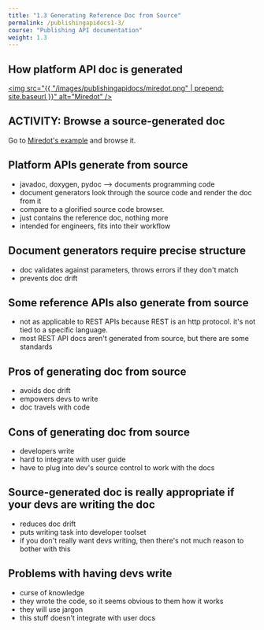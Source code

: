```yaml
---
title: "1.3 Generating Reference Doc from Source"
permalink: /publishingapidocs1-3/
course: "Publishing API documentation"
weight: 1.3
---
```


## How platform API doc is generated
<a href="http://www.miredot.com/exampledocs/"><img src="{{ "/images/publishingapidocs/miredot.png" | prepend: site.baseurl }}" alt="Miredot" /></a>

## ACTIVITY: Browse a source-generated doc

Go to [Miredot's example](http://www.miredot.com/exampledocs/) and browse it.

## Platform APIs generate from source
- javadoc, doxygen, pydoc --> documents programming code
- document generators look through the source code and render the doc from it
- compare to a glorified source code browser. 
- just contains the reference doc, nothing more
- intended for engineers, fits into their workflow 

## Document generators require precise structure
- doc validates against parameters, throws errors if they don't match
- prevents doc drift

## Some reference APIs also generate from source
- not as applicable to REST APIs because REST is an http protocol. it's not tied to a specific language.
- most REST API docs aren't generated from source, but there are some standards

## Pros of generating doc from source 
- avoids doc drift
- empowers devs to write
- doc travels with code

## Cons of generating doc from source
- developers write
- hard to integrate with user guide
- have to plug into dev's source control to work with the docs

## Source-generated doc is really appropriate if your devs are writing the doc
- reduces doc drift
- puts writing task into developer toolset
- if you don't really want devs writing, then there's not much reason to bother with this

## Problems with having devs write
 - curse of knowledge
 - they wrote the code, so it seems obvious to them how it works
 - they will use jargon
 - this stuff doesn't integrate with user docs